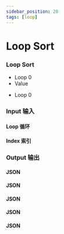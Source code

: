 ```yaml
---
sidebar_position: 20
tags: [loop]
---
```


# Loop Sort

<div className="patch-container">
    <div className="patch processor">
        <h3>Loop Sort</h3>
        <ul className="inputs">
            <li>Loop <span>0</span></li>
            <li>Value <span className="checkbox-off"></span></li>
        </ul>
        <ul className="outputs">
            <li>Loop <span>0</span></li>
        </ul>
    </div>
</div>

<div className="port-descriptions">
<div className="inputs">

### Input 输入

#### Loop 循环

#### Index 索引

</div>
<div className="outputs">

### Output 输出

#### JSON

#### JSON

#### JSON

#### JSON

#### JSON

</div>
</div>